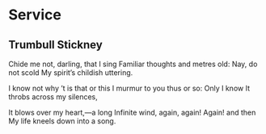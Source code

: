 # Service
## Trumbull Stickney
Chide me not, darling, that I sing
Familiar thoughts and metres old:
Nay, do not scold
My spirit’s childish uttering.

I know not why ’t is that or this
I murmur to you thus or so:
Only I know
It throbs across my silences,

It blows over my heart,—a long
Infinite wind, again, again!
Again! and then
My life kneels down into a song.